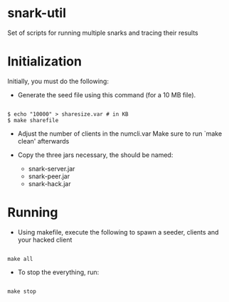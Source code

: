 snark-util
==========

Set of scripts for running multiple snarks and tracing their results

# Initialization #

Initially, you must do the following:

- Generate the seed file using this command (for a 10 MB file).

<pre><code>
$ echo "10000" > sharesize.var # in KB
$ make sharefile
</code></pre>

- Adjust the number of clients in the numcli.var
  Make sure to run `make clean' afterwards

- Copy the three jars necessary, the should be named:

   * snark-server.jar
   * snark-peer.jar
   * snark-hack.jar


   
# Running #

- Using makefile, execute the following to spawn a seeder, clients and your hacked client

<pre><code>
make all
</code></pre>

- To stop the everything, run:

<pre><code>
make stop
</code></pre>
